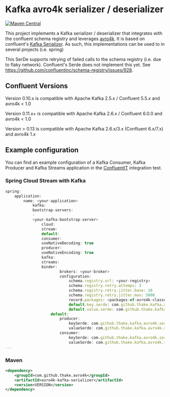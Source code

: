# Kafka avro4k serializer / deserializer
[![Maven Central](https://maven-badges.herokuapp.com/maven-central/com.github.thake.avro4k/avro4k-kafka-serializer/badge.svg)](https://maven-badges.herokuapp.com/maven-central/com.github.thake.avro4k/avro4k-kafka-serializer)

This project implements a Kafka serializer / deserializer that integrates with the confluent schema registry and
leverages [avro4k](https://github.com/avro-kotlin/avro4k). It is based on confluent's [Kafka Serializer]((https://github.com/confluentinc/schema-registry/tree/master/avro-serializer)).
As such, this implementations can be used to in several projects (i.e. spring)

This SerDe supports retrying of failed calls to the schema registry (i.e. due to flaky network). Confluent's Serde does not implement this yet.
See https://github.com/confluentinc/schema-registry/issues/928.

## Confluent Versions

Version 0.10.x is compatible with Apache Kafka 2.5.x / Confluent 5.5.x and avro4k < 1.0

Version 0.11.x+ is compatible with Apache Kafka 2.6.x / Confluent 6.0.0 and avro4k < 1.0

Version > 0.13 is compatible with Apache Kafka 2.6.x/3.x (Confluent 6.x/7.x) and avro4k 1.x

## Example configuration

You can find an example configuration of a Kafka Consumer, Kafka Producer and Kafka Streams application in the [ConfluentIT](./src/integrationTest/kotlin/com/github/thake/kafka/avro4k/serializer/ConfluentIT.kt) integration test.

### Spring Cloud Stream with Kafka

```javascript
spring:
    application:
        name: <your-application>
            kafka:
            bootstrap-servers:
            -
            <your-kafka-bootstrap-server>
                cloud:
                stream:
                default:
                consumer:
                useNativeDecoding: true
                producer:
                useNativeEncoding: true
                kafka:
                streams:
                binder:
                        brokers: <your-broker>
                        configuration:
                            schema.registry.url: <your-registry>
                            schema.registry.retry.attemps: 3
                            schema.registry.retry.jitter.base: 10
                            schema.registry.retry.jitter.max: 5000
                            record.packages: <packages-of-avro4k-classes>
                            default.key.serde: com.github.thake.kafka.avro4k.serializer.Avro4kSerde
                            default.value.serde: com.github.thake.kafka.avro4k.serializer.Avro4kSerde
                    default:
                        producer:
                            keySerde: com.github.thake.kafka.avro4k.serializer.Avro4kSerde
                            valueSerde: com.github.thake.kafka.avro4k.serializer.Avro4kSerde
                        consumer:
                            keySerde: com.github.thake.kafka.avro4k.serializer.Avro4kSerde
                            valueSerde: com.github.thake.kafka.avro4k.serializer.Avro4kSerde
...
```
### Maven
```xml
<dependency>
    <groupId>com.github.thake.avro4k</groupId>
    <artifactId>avro4k-kafka-serializer</artifactId>
    <version>VERSION</version>
</dependency>
```
